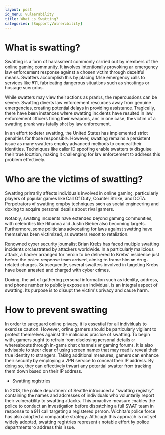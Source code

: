 ```yaml
---
layout: post
id_menu: vulnerability
title: What is Swatting?
categories: [Support,Vulnerability]
---
```

# What is swatting?
Swatting is a form of harassment commonly carried out by members of the online gaming community. It involves intentionally provoking an emergency law enforcement response against a chosen victim through deceitful means. Swatters accomplish this by placing false emergency calls to services like 911, fabricating dangerous situations such as shootings or hostage scenarios.

While swatters may view their actions as pranks, the repercussions can be severe. Swatting diverts law enforcement resources away from genuine emergencies, creating potential delays in providing assistance. Tragically, there have been instances where swatting incidents have resulted in law enforcement officers firing their weapons, and in one case, the victim of a swatting prank was fatally shot by law enforcement.

In an effort to deter swatting, the United States has implemented strict penalties for those responsible. However, swatting remains a persistent issue as many swatters employ advanced methods to conceal their identities. Techniques like caller ID spoofing enable swatters to disguise their true location, making it challenging for law enforcement to address this problem effectively.

# Who are the victims of swatting?
Swatting primarily affects individuals involved in online gaming, particularly players of popular games like Call Of Duty, Counter Strike, and DOTA. Perpetrators of swatting employ techniques such as social engineering and doxing to acquire personal details about rival gamers.

Notably, swatting incidents have extended beyond gaming communities, with celebrities like Rihanna and Justin Bieber also becoming targets. Furthermore, some politicians advocating for laws against swatting have themselves been victimized, as swatters resort to retaliation.

Renowned cyber security journalist Brian Krebs has faced multiple swatting incidents orchestrated by attackers worldwide. In a particularly malicious attack, a hacker arranged for heroin to be delivered to Krebs' residence just before the police response team arrived, aiming to frame him on drug-related charges. Subsequently, several swatters involved in targeting Krebs have been arrested and charged with cyber crimes.

Doxing, the act of gathering personal information such as identity, address, and phone number to publicly expose an individual, is an integral aspect of swatting. Its purpose is to disrupt the victim's privacy and cause harm.

# How to prevent swatting
In order to safeguard online privacy, it is essential for all individuals to exercise caution. However, online gamers should be particularly vigilant to protect themselves against the malicious practice of swatting. To begin with, gamers ought to refrain from disclosing personal details or whereabouts through in-game chat channels or gaming forums. It is also advisable to steer clear of using screen names that may readily reveal their true identity to strangers. Taking additional measures, gamers can enhance their security by employing a VPN service to conceal their IP address. By doing so, they can effectively thwart any potential swatter from tracking them down based on their IP address.

* Swatting registries

In 2018, the police department of Seattle introduced a "swatting registry" containing the names and addresses of individuals who voluntarily report their vulnerability to swatting attacks. This proactive measure enables the police to conduct an investigation before dispatching a full SWAT team in response to a 911 call targeting a registered person. Wichita's police force has also adopted a comparable strategy. Although this approach is not yet widely adopted, swatting registries represent a notable effort by police departments to address this issue.
